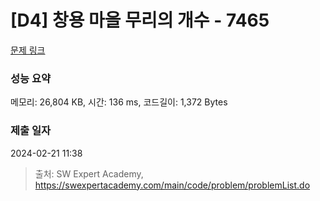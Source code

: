 # [D4] 창용 마을 무리의 개수 - 7465 

[문제 링크](https://swexpertacademy.com/main/code/problem/problemDetail.do?contestProbId=AWngfZVa9XwDFAQU) 

### 성능 요약

메모리: 26,804 KB, 시간: 136 ms, 코드길이: 1,372 Bytes

### 제출 일자

2024-02-21 11:38



> 출처: SW Expert Academy, https://swexpertacademy.com/main/code/problem/problemList.do